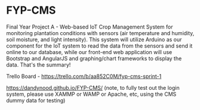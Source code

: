 # FYP-CMS
Final Year Project A - Web-based IoT Crop Management System for monitoring plantation conditions with sensors (air temperature and humidity, soil moisture, and light intensity). This system will utilize Arduino as our component for the IoT system to read the data from the sensors and send it online to our database, while our front-end web application will use Bootstrap and AngularJS and graphing/chart frameworks to display the data. That's the summary!

Trello Board - https://trello.com/b/aa852C0M/fyp-cms-sprint-1

https://dandynood.github.io/FYP-CMS/
(note, to fully test out the login system, please use XAMMP or WAMP or Apache, etc, using the CMS dummy data for testing)
